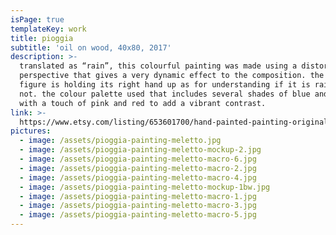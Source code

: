 ```yaml
---
isPage: true
templateKey: work
title: pioggia
subtitle: 'oil on wood, 40x80, 2017'
description: >-
  translated as “rain”, this colourful painting was made using a distorted
  perspective that gives a very dynamic effect to the composition. the elegant
  figure is holding its right hand up as for understanding if it is raining or
  not. the colour palette used that includes several shades of blue and green
  with a touch of pink and red to add a vibrant contrast.
link: >-
  https://www.etsy.com/listing/653601700/hand-painted-painting-original?ref=shop_home_active_4&frs=1
pictures:
  - image: /assets/pioggia-painting-meletto.jpg
  - image: /assets/pioggia-painting-meletto-mockup-2.jpg
  - image: /assets/pioggia-painting-meletto-macro-6.jpg
  - image: /assets/pioggia-painting-meletto-macro-2.jpg
  - image: /assets/pioggia-painting-meletto-macro-4.jpg
  - image: /assets/pioggia-painting-meletto-mockup-1bw.jpg
  - image: /assets/pioggia-painting-meletto-macro-1.jpg
  - image: /assets/pioggia-painting-meletto-macro-3.jpg
  - image: /assets/pioggia-painting-meletto-macro-5.jpg
---
```


